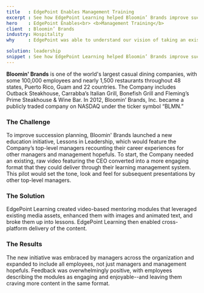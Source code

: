 ```yaml
---
title   : EdgePoint Enables Management Training
excerpt : See how EdgePoint Learning helped Bloomin’ Brands improve succession planning with video-based mentoring modules.
hero    : EdgePoint Enables<br> <b>Management Training</b>
client  : Bloomin’ Brands
industry: Hospitality
why     : EdgePoint was able to understand our vision of taking an existing video and making it dynamic and engaging.

solution: leadership
snippet : See how EdgePoint Learning helped Bloomin’ Brands improve succession planning with video-based mentoring modules.
---
```

**Bloomin' Brands** is one of the world's largest casual dining companies, with some 100,000 employees and nearly 1,500 restaurants throughout 48 states, Puerto Rico, Guam and 22 countries. The Company includes Outback Steakhouse, Carrabba’s Italian Grill, Bonefish Grill and Fleming’s Prime Steakhouse & Wine Bar. In 2012, Bloomin’ Brands, Inc. became a publicly traded company on NASDAQ under the ticker symbol “BLMN.”

### The Challenge
To improve succession planning, Bloomin' Brands launched a new education initiative, Lessons in Leadership, which would feature the Company’s top-level managers recounting their career experiences for other managers and management hopefuls. To start, the Company needed an existing, raw video featuring the CEO converted into a more engaging format that they could deliver through their learning management system. This pilot would set the tone, look and feel for subsequent presentations by other top-level managers.

### The Solution
EdgePoint Learning created video-based mentoring modules that leveraged existing media assets, enhanced them with images and animated text, and broke them up into lessons. EdgePoint Learning then enabled cross-platform delivery of the content.

### The Results
The new initiative was embraced by managers across the organization and expanded to include all employees, not just managers and management hopefuls. Feedback was overwhelmingly positive, with employees describing the modules as engaging and enjoyable--and leaving them craving more content in the same format.
